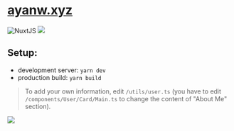 <h1>
    <a href="http://ayanw.vercel.app/" target="_blank">ayanw.xyz</a>
</h1>

<img src="https://img.shields.io/badge/Nuxt-002E3B?style=for-the-badge&logo=nuxtdotjs&logoColor=#00DC82" alt="NuxtJS" />
<img src="https://img.shields.io/badge/tailwindcss-%2338B2AC.svg?style=for-the-badge&logo=tailwind-css&logoColor=white"/>

<h2>Setup:</h2>

-   development server: `yarn dev`
-   production build: `yarn build`

> To add your own information, edit `/utils/user.ts` (you have to edit `/components/User/Card/Main.ts` to change the content of "About Me" section).

<img src="https://github.com/ayanwx/ayanw.xyz/actions/workflows/build.yml/badge.svg" />
